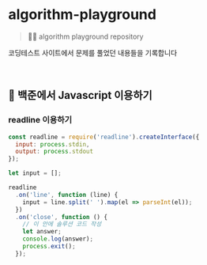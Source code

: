 # algorithm-playground

> ✍🏼 algorithm playground repository

코딩테스트 사이트에서 문제를 풀었던 내용들을 기록합니다

<br />

## 📝 백준에서 Javascript 이용하기

### readline 이용하기

```js
const readline = require('readline').createInterface({
  input: process.stdin,
  output: process.stdout
});

let input = [];

readline
  .on('line', function (line) {
    input = line.split(' ').map(el => parseInt(el));
  })
  .on('close', function () {
    // 이 안에 솔루션 코드 작성
    let answer;
    console.log(answer);
    process.exit();
  });
```
